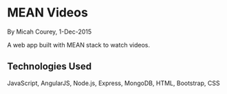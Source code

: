 MEAN Videos
===========

By Micah Courey, 1-Dec-2015

A web app built with MEAN stack to watch videos.

Technologies Used
----------
JavaScript, AngularJS, Node.js, Express, MongoDB, HTML, Bootstrap, CSS
